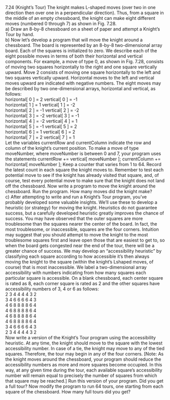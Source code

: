 7.24 (Knight’s Tour) The knight makes L-shaped moves (over two in one direction then over
one in a perpendicular direction). Thus, from a square in the middle of an empty chessboard, 
the knight can make eight different moves (numbered 0 through 7) as shown in Fig. 7.28.  
a) Draw an 8-by-8 chessboard on a sheet of paper and attempt a Knight’s Tour by hand.  
b) Now let’s develop a program that will move the knight around a chessboard. The board
is represented by an 8-by-8 two-dimensional array board. Each of the squares is initialized 
to zero. We describe each of the eight possible moves in terms of both their horizontal 
and vertical components. For example, a move of type 0, as shown in Fig. 7.28,
consists of moving two squares horizontally to the right and one square vertically upward. 
Move 2 consists of moving one square horizontally to the left and two squares
vertically upward. Horizontal moves to the left and vertical moves upward are indicated
with negative numbers. The eight moves may be described by two one-dimensional arrays, 
horizontal and vertical, as follows:  
horizontal[ 0 ] = 2 vertical[ 0 ] = -1  
horizontal[ 1 ] = 1 vertical[ 1 ] = -2  
horizontal[ 2 ] = -1 vertical[ 2 ] = -2  
horizontal[ 3 ] = -2 vertical[ 3 ] = -1  
horizontal[ 4 ] = -2 vertical[ 4 ] = 1  
horizontal[ 5 ] = -1 vertical[ 5 ] = 2  
horizontal[ 6 ] = 1 vertical[ 6 ] = 2  
horizontal[ 7 ] = 2 vertical[ 7 ] = 1  
Let the variables currentRow and currentColumn indicate the row and column of
the knight’s current position. To make a move of type moveNumber, where moveNumber is
between 0 and 7, your program uses the statements
currentRow += vertical[ moveNumber ];
currentColumn += horizontal[ moveNumber ];
Keep a counter that varies from 1 to 64. Record the latest count in each square the
knight moves to. Remember to test each potential move to see if the knight has already
visited that square, and, of course, test every potential move to make sure that the
knight does not land off the chessboard. Now write a program to move the knight
around the chessboard. Run the program. How many moves did the knight make?  
c) After attempting to write and run a Knight’s Tour program, you’ve probably developed
some valuable insights. We’ll use these to develop a heuristic (or strategy) for moving
the knight. Heuristics do not guarantee success, but a carefully developed heuristic
greatly improves the chance of success. You may have observed that the outer squares
are more troublesome than the squares nearer the center of the board. In fact, the most
troublesome, or inaccessible, squares are the four corners.
Intuition may suggest that you should attempt to move the knight to the most
troublesome squares first and leave open those that are easiest to get to, so when the
board gets congested near the end of the tour, there will be a greater chance of success.
We may develop an “accessibility heuristic” by classifying each square according to
how accessible it’s then always moving the knight to the square (within the knight’s Lshaped 
moves, of course) that is most inaccessible. We label a two-dimensional array
accessibility with numbers indicating from how many squares each particular square
is accessible. On a blank chessboard, each center square is rated as 8, each corner square is
rated as 2 and the other squares have accessibility numbers of 3, 4 or 6 as follows:  
2 3 4 4 4 4 3 2  
3 4 6 6 6 6 4 3  
4 6 8 8 8 8 6 4  
4 6 8 8 8 8 6 4  
4 6 8 8 8 8 6 4  
4 6 8 8 8 8 6 4  
3 4 6 6 6 6 4 3  
2 3 4 4 4 4 3 2  
Now write a version of the Knight’s Tour program using the accessibility heuristic.
At any time, the knight should move to the square with the lowest accessibility number. 
In case of a tie, the knight may move to any of the tied squares. Therefore, the tour
may begin in any of the four corners. [Note: As the knight moves around the chessboard, 
your program should reduce the accessibility numbers as more and more
squares become occupied. In this way, at any given time during the tour, each available
square’s accessibility number will remain equal to precisely the number of squares from
which that square may be reached.] Run this version of your program. Did you get a
full tour? Now modify the program to run 64 tours, one starting from each square of
the chessboard. How many full tours did you get?
